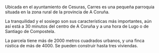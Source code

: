 Ubicada en el ayuntamiento de Cesuras, Carres es una pequeña parroquia situada en la zona rural de la provincia de A Coruña.

La tranquilidad y el sosiego son sus características más importantes, aún así está a 30 minutos del centro de A Coruña y a una hora de Lugo o de Santiago de Compostela.

La parcela tiene más de 2000 metros cuadrados urbanos, y una finca rústica de más de 4000. Se pueden construir hasta tres viviendas.
